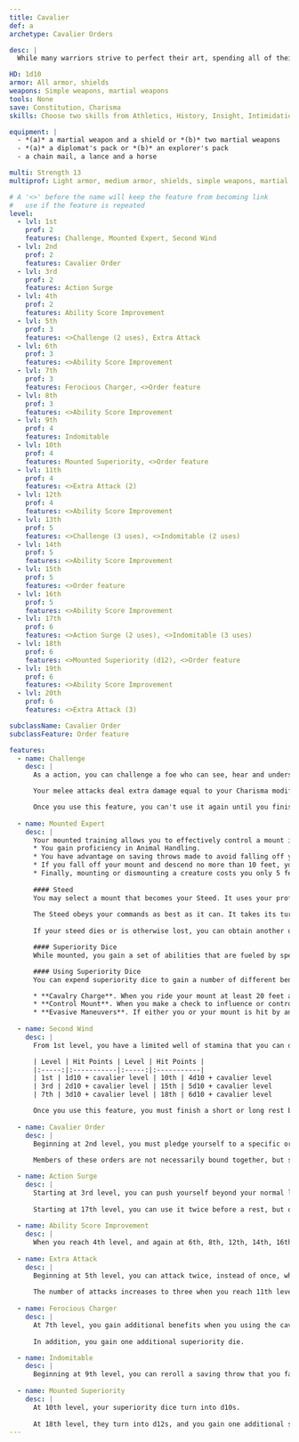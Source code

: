 ```yaml
---
title: Cavalier
def: a
archetype: Cavalier Orders

desc: |
  While many warriors strive to perfect their art, spending all of their time honing their skill at martial arms, others spend as much effort dedicating themselves to a cause. These warriors, known as cavaliers, swear themselves to a purpose, serving it above all else. The archetypal cavalier excels at mounted combat, and are often found charging across a battlefield. Usually born to nobility and raised in a royal court, a cavalier is equally at home leading a cavalry charge or exchanging witty repartee at a state dinner. The cavalier's true power comes from the conviction of his ideals, the oaths that he swears, and the challenges he makes.

HD: 1d10
armor: All armor, shields
weapons: Simple weapons, martial weapons
tools: None
save: Constitution, Charisma
skills: Choose two skills from Athletics, History, Insight, Intimidation, Perception, Persuasion, Religion and Survival

equipment: |
  - *(a)* a martial weapon and a shield or *(b)* two martial weapons
  - *(a)* a diplomat's pack or *(b)* an explorer's pack
  - a chain mail, a lance and a horse

multi: Strength 13
multiprof: Light armor, medium armor, shields, simple weapons, martial weapons

# A '<>' before the name will keep the feature from becoming link
#   use if the feature is repeated
level:
  - lvl: 1st
    prof: 2
    features: Challenge, Mounted Expert, Second Wind
  - lvl: 2nd
    prof: 2
    features: Cavalier Order
  - lvl: 3rd
    prof: 2
    features: Action Surge
  - lvl: 4th
    prof: 2
    features: Ability Score Improvement
  - lvl: 5th
    prof: 3
    features: <>Challenge (2 uses), Extra Attack
  - lvl: 6th
    prof: 3
    features: <>Ability Score Improvement
  - lvl: 7th
    prof: 3
    features: Ferocious Charger, <>Order feature
  - lvl: 8th
    prof: 3
    features: <>Ability Score Improvement
  - lvl: 9th
    prof: 4
    features: Indomitable
  - lvl: 10th
    prof: 4
    features: Mounted Superiority, <>Order feature
  - lvl: 11th
    prof: 4
    features: <>Extra Attack (2)
  - lvl: 12th
    prof: 4
    features: <>Ability Score Improvement
  - lvl: 13th
    prof: 5
    features: <>Challenge (3 uses), <>Indomitable (2 uses)
  - lvl: 14th
    prof: 5
    features: <>Ability Score Improvement
  - lvl: 15th
    prof: 5
    features: <>Order feature
  - lvl: 16th
    prof: 5
    features: <>Ability Score Improvement
  - lvl: 17th
    prof: 6
    features: <>Action Surge (2 uses), <>Indomitable (3 uses)
  - lvl: 18th
    prof: 6
    features: <>Mounted Superiority (d12), <>Order feature
  - lvl: 19th
    prof: 6
    features: <>Ability Score Improvement
  - lvl: 20th
    prof: 6
    features: <>Extra Attack (3)

subclassName: Cavalier Order
subclassFeature: Order feature

features:
  - name: Challenge
    desc: |
      As a action, you can challenge a foe who can see, hear and understand you. The target must make a Wisdom saving throw against DC 8 + your proficiency bonus + your Charisma modifier. On a failed save, the target has disadvantage on all attack rolls against targets other than you for 1 minute. The effect also ends if you attack any other creature besides the target or if you are rendered unconscious.

      Your melee attacks deal extra damage equal to your Charisma modifier against the target of your challenge. Some cavalier orders grant you additional effects as you advance in levels, as noted in the order description.

      Once you use this feature, you can't use it again until you finish a short or long rest. You can use this feature twice between rests starting at 5th level and three times between rests starting at 13th level.
      
  - name: Mounted Expert
    desc: |
      Your mounted training allows you to effectively control a mount in the chaos of battle. This grants you several benefits.
      * You gain proficiency in Animal Handling.
      * You have advantage on saving throws made to avoid falling off your mount.
      * If you fall off your mount and descend no more than 10 feet, you can land on your feet if you’re not incapacitated.
      * Finally, mounting or dismounting a creature costs you only 5 feet of movement, rather than half your speed.
      
      #### Steed
      You may select a mount that becomes your Steed. It uses your proficiency bonus rather than its own. In addition to the areas where it normally uses its proficiency bonus, a steed also adds its proficiency bonus to its AC and to its damage rolls. For each level you gain after 2nd, your steed gains an additional hit die and increases its hit points accordingly.
      
      The Steed obeys your commands as best as it can. It takes its turn on your initiative, though it doesn’t take an action unless you command it to. On your turn, you can command the steed where to move (no action required by you). You can use your action to command it to take the Attack, Dash, Disengage, Dodge, or Help action. Once you have the Extra Attack feature, you can make one weapon attack yourself when you command the beast to take the Attack action.
      
      If your steed dies or is otherwise lost, you can obtain another one by spending 1 week bonding with another mount.

      #### Superiority Dice
      While mounted, you gain a set of abilities that are fueled by special dice called superiority dice. You have four superiority dice, which are d8s. A superiority die is expended when you use it. You regain all of your expended superiority dice when you finish a short or long rest.

      #### Using Superiority Dice
      You can expend superiority dice to gain a number of different benefits:

      * **Cavalry Charge**. When you ride your mount at least 20 feet and make an attack with a lance or spear, you can expend one superiority die to add it to your damage roll. In addition, if the target is Large or smaller, it must succeed at a Strength saving throw (DC 8 + your proficiency bonus + your Strength modifier) or be knocked prone.
      * **Control Mount**. When you make a check to influence or control a creature you are riding, you can expend one superiority die to add it to the check. You apply this bonus after making the check but before learning if it was successful.
      * **Evasive Maneuvers**. If either you or your mount is hit by an attack while you are mounted, you can expend one superiority die as a reaction, adding the number rolled to your or your mount's AC. If the attack still hits, you or your mount have resistance to the attack's damage.
      
  - name: Second Wind
    desc: |
      From 1st level, you have a limited well of stamina that you can draw on to protect yourself from harm. On your turn, you can use a bonus action to regain a number of hit points based on your cavalier class level.

      | Level | Hit Points | Level | Hit Points |
      |:-----:|:-----------|:-----:|:-----------|
      | 1st | 1d10 + cavalier level | 10th | 4d10 + cavalier level
      | 3rd | 2d10 + cavalier level | 15th | 5d10 + cavalier level
      | 7th | 3d10 + cavalier level | 18th | 6d10 + cavalier level

      Once you use this feature, you must finish a short or long rest before you can use it again.
      
  - name: Cavalier Order
    desc: |
      Beginning at 2nd level, you must pledge yourself to a specific order. The order grants a number of bonuses, class skills and traits. In addition, each order includes a number of edicts that you must follow. If you violate any of these edicts, you loses the benefits from the order's challenge ability for 24 hours. The violation of an edict is subject to GM interpretation. 
      
      Members of these orders are not necessarily bound together, but some organizations do exist that are comprised of cavaliers that all belong to one specific order.

  - name: Action Surge
    desc: |
      Starting at 3rd level, you can push yourself beyond your normal limits for a moment. On your turn, you can take one additional action. Once you use this feature, you must finish a short or long rest before you can use it again. 
      
      Starting at 17th level, you can use it twice before a rest, but only once on the same turn.
      
  - name: Ability Score Improvement
    desc: |
      When you reach 4th level, and again at 6th, 8th, 12th, 14th, 16th and 19th level, you can increase one ability score of your choice by 2, or you can increase two ability scores of your choice by 1. As normal, you can't increase an ability score above 20 using this feature.
      
  - name: Extra Attack
    desc: |
      Beginning at 5th level, you can attack twice, instead of once, whenever you take the Attack action on your turn.
      
      The number of attacks increases to three when you reach 11th level in this class and to four when you reach 20th level in this class.
      
  - name: Ferocious Charger
    desc: |
      At 7th level, you gain additional benefits when you using the cavalry charge maneuver. You can expend up to two superiority dice on the attack, adding both to the damage roll. If you spend two dice, the target has disadvantage on its Strength saving throw and is knocked 15 ft on failure.
      
      In addition, you gain one additional superiority die.

  - name: Indomitable
    desc: |
      Beginning at 9th level, you can reroll a saving throw that you fail. If you do so, you must use the new roll, and you can't use this feature again until you finish a long rest. You can use this feature twice between long rests starting at 13th level and three times between long rests starting at 17th level.
      
  - name: Mounted Superiority
    desc: |
      At 10th level, your superiority dice turn into d10s. 
      
      At 18th level, they turn into d12s, and you gain one additional superiority die.
---
```


